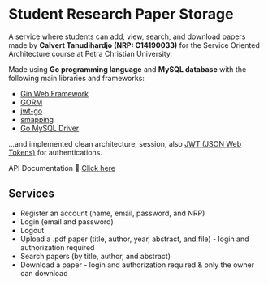 # Student Research Paper Storage

A service where students can add, view, search, and download papers made by <b>Calvert Tanudihardjo (NRP: C14190033)</b> for the Service Oriented Architecture course at Petra Christian University.

Made using **Go programming language** and **MySQL database** with the following main libraries and frameworks:
- [Gin Web Framework](https://github.com/gin-gonic/gin)
- [GORM](https://gorm.io/index.html)
- [jwt-go](https://github.com/dgrijalva/jwt-go)
- [smapping](https://github.com/mashingan/smapping)
- [Go MySQL Driver](https://github.com/go-sql-driver/mysql)

...and implemented clean architecture, session, also [JWT (JSON Web Tokens)](https://jwt.io/) for authentications.

API Documentation 🚀 [Click here](https://documenter.getpostman.com/view/18705948/UzBsGPoy#110464d4-5abd-4937-93e6-b5c6c2b40cc8)

## Services
- Register an account (name, email, password, and NRP)
- Login (email and password)
- Logout
- Upload a .pdf paper (title, author, year, abstract, and file) - login and authorization required
- Search papers (by title, author, and abstract)
- Download a paper - login and authorization required & only the owner can download
